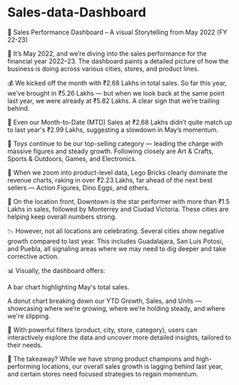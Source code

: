 # Sales-data-Dashboard
📖 Sales Performance Dashboard – A visual Storytelling from May 2022 (FY 22-23)

📅 It’s May 2022, and we’re diving into the sales performance for the financial year 2022–23. The dashboard paints a detailed picture of how the business is doing across various cities, stores, and product lines.

💰 We kicked off the month with ₹2.68 Lakhs in total sales. So far this year, we’ve brought in ₹5.26 Lakhs — but when we look back at the same point last year, we were already at ₹5.82 Lakhs. A clear sign that we’re trailing behind.

🔁 Even our Month-to-Date (MTD) Sales at ₹2.68 Lakhs didn’t quite match up to last year's ₹2.99 Lakhs, suggesting a slowdown in May’s momentum.

🧸 Toys continue to be our top-selling category — leading the charge with massive figures and steady growth. Following closely are Art & Crafts, Sports & Outdoors, Games, and Electronics.

🧱 When we zoom into product-level data, Lego Bricks clearly dominate the revenue charts, raking in over ₹2.23 Lakhs, far ahead of the next best sellers — Action Figures, Dino Eggs, and others.

📍 On the location front, Downtown is the star performer with more than ₹1.5 Lakhs in sales, followed by Monterrey and Ciudad Victoria. These cities are helping keep overall numbers strong.

📉 However, not all locations are celebrating. Several cities show negative growth compared to last year. This includes Guadalajara, San Luis Potosi, and Puebla, all signaling areas where we may need to dig deeper and take corrective action.

📊 Visually, the dashboard offers:

A bar chart highlighting May's total sales.

A donut chart breaking down our YTD Growth, Sales, and Units — showcasing where we’re growing, where we’re holding steady, and where we're slipping.

🧭 With powerful filters (product, city, store, category), users can interactively explore the data and uncover more detailed insights, tailored to their needs.

🧠 The takeaway? While we have strong product champions and high-performing locations, our overall sales growth is lagging behind last year, and certain stores need focused strategies to regain momentum.

